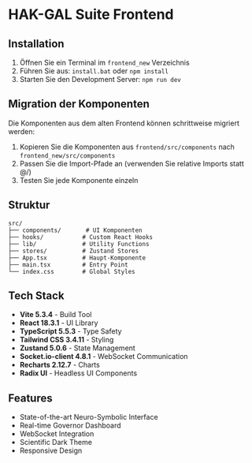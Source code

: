 # HAK-GAL Suite Frontend

## Installation

1. Öffnen Sie ein Terminal im `frontend_new` Verzeichnis
2. Führen Sie aus: `install.bat` oder `npm install`
3. Starten Sie den Development Server: `npm run dev`

## Migration der Komponenten

Die Komponenten aus dem alten Frontend können schrittweise migriert werden:

1. Kopieren Sie die Komponenten aus `frontend/src/components` nach `frontend_new/src/components`
2. Passen Sie die Import-Pfade an (verwenden Sie relative Imports statt @/)
3. Testen Sie jede Komponente einzeln

## Struktur

```
src/
├── components/       # UI Komponenten
├── hooks/           # Custom React Hooks
├── lib/             # Utility Functions
├── stores/          # Zustand Stores
├── App.tsx          # Haupt-Komponente
├── main.tsx         # Entry Point
└── index.css        # Global Styles
```

## Tech Stack

- **Vite 5.3.4** - Build Tool
- **React 18.3.1** - UI Library
- **TypeScript 5.5.3** - Type Safety
- **Tailwind CSS 3.4.11** - Styling
- **Zustand 5.0.6** - State Management
- **Socket.io-client 4.8.1** - WebSocket Communication
- **Recharts 2.12.7** - Charts
- **Radix UI** - Headless UI Components

## Features

- State-of-the-art Neuro-Symbolic Interface
- Real-time Governor Dashboard
- WebSocket Integration
- Scientific Dark Theme
- Responsive Design

